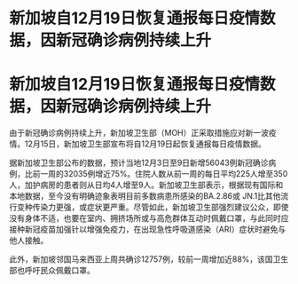 # 新加坡自12月19日恢复通报每日疫情数据，因新冠确诊病例持续上升

# 新加坡自12月19日恢复通报每日疫情数据，因新冠确诊病例持续上升

由于新冠确诊病例持续上升，新加坡卫生部（MOH）正采取措施应对新一波疫情。12月15日，新加坡卫生部宣布将自12月19日起恢复通报每日疫情数据。

据新加坡卫生部公布的数据，预计当地12月3日至9日新增56043例新冠确诊病例，比前一周的32035例增近75%。住院人数从前一周的每日平均225人增至350人，加护病房的患者则从日均4人增至9人。新加坡卫生部表示，根据现有国际和本地数据，至今没有明确迹象表明目前多数病患所感染的BA.2.86或
JN.1比其他流行变种传染力更强，或症状更严重。尽管如此，新加坡卫生部强烈建议公众，即使没有身体不适，也要在室内、拥挤场所或与高危群体互动时佩戴口罩，与此同时应接种新冠疫苗加强针以增强免疫力，在出现急性呼吸道感染（ARI）症状时避免与他人接触。

此外，新加坡邻国马来西亚上周共确诊12757例，较前一周增加近88%，该国卫生部也呼吁民众佩戴口罩。

